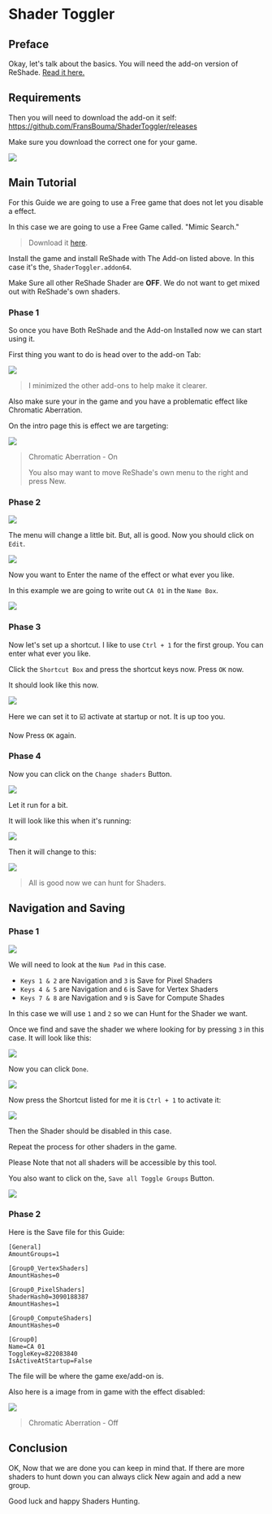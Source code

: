 
# Shader Toggler

## Preface

Okay, let's talk about the basics. You will need the add-on version of ReShade. [Read it here.](../../reshade/reshadeversions.md)

## Requirements

Then you will need to download the add-on it self: <https://github.com/FransBouma/ShaderToggler/releases>

Make sure you download the correct one for your game.

![](images/shadertoggler/shadertoggler.jpg)

## Main Tutorial

For this Guide we are going to use a Free game that does not let you disable a effect.

In this case we are going to use a Free Game called. "Mimic Search."

> Download it [here](https://store.steampowered.com/app/2713460/Mimic_Search/).

Install the game and install ReShade with The Add-on listed above. In this case it's the, `ShaderToggler.addon64`.

Make Sure all other ReShade Shader are **OFF**. We do not want to get mixed out with ReShade's own shaders.

### Phase 1

So once you have Both ReShade and the Add-on Installed now we can start using it.

First thing you want to do is head over to the add-on Tab:

![](images/shadertoggler/shadertoggler2.png)

> I minimized the other add-ons to help make it clearer.

Also make sure your in the game and you have a problematic effect like Chromatic Aberration.

On the intro page this is effect we are targeting:

![](images/shadertoggler/shadertoggler3.png)

> Chromatic Aberration - On
>
> You also may want to move ReShade's own menu to the right and press New.

### Phase 2

![](images/shadertoggler/shadertoggler4.png)

The menu will change a little bit. But, all is good. Now you should click on `Edit`.

![](images/shadertoggler/shadertoggler5.png)

Now you want to Enter the name of the effect or what ever you like.

In this example we are going to write out `CA 01` in the `Name Box`.

![](images/shadertoggler/shadertoggler6.png)

### Phase 3

Now let's set up a shortcut. I like to use `Ctrl + 1` for the first group. You can enter what ever you like.

Click the `Shortcut Box` and press the shortcut keys now. Press `OK` now.

It should look like this now.

![](images/shadertoggler/shadertoggler7.png)

Here we can set it to ☑️ activate at startup or not. It is up too you.

Now Press `OK` again.

### Phase 4

Now you can click on the `Change shaders` Button.

![](images/shadertoggler/shadertoggler8.png)

Let it run for a bit.

It will look like this when it's running:

![](images/shadertoggler/shadertoggler9.png)

Then it will change to this:

![](images/shadertoggler/shadertoggler10.png)

> All is good now we can hunt for Shaders.

## Navigation and Saving

### Phase 1

![](images/shadertoggler/shadertoggler11.png)

We will need to look at the `Num Pad` in this case.

- `Keys 1 & 2` are Navigation and `3` is Save for Pixel Shaders
- `Keys 4 & 5` are Navigation and `6` is Save for Vertex Shaders
- `Keys 7 & 8` are Navigation and `9` is Save for Compute Shades

In this case we will use `1` and `2` so we can Hunt for the Shader we want.

Once we find and save the shader we where looking for by pressing `3` in this case. It will look like this:

![](images/shadertoggler/shadertoggler12.png)

Now you can click `Done`.

![](images/shadertoggler/shadertoggler13.png)

Now press the Shortcut listed for me it is `Ctrl + 1` to activate it:

![](images/shadertoggler/shadertoggler14.png)

Then the Shader should be disabled in this case.

Repeat the process for other shaders in the game.

Please Note that not all shaders will be accessible by this tool.

You also want to click on the, `Save all Toggle Groups` Button.

![](images/shadertoggler/shadertoggler15.png)

### Phase 2

Here is the Save file for this Guide:

```
[General]
AmountGroups=1

[Group0_VertexShaders]
AmountHashes=0

[Group0_PixelShaders]
ShaderHash0=3090188387
AmountHashes=1

[Group0_ComputeShaders]
AmountHashes=0

[Group0]
Name=CA 01
ToggleKey=822083840
IsActiveAtStartup=False
```

The file will be where the game exe/add-on is.

Also here is a image from in game with the effect disabled:

![](images/shadertoggler/shadertoggler16.png)

> Chromatic Aberration - Off

## Conclusion

OK, Now that we are done you can keep in mind that. If there are more shaders to hunt down you can always click New again and add a new group.

Good luck and happy Shaders Hunting.
